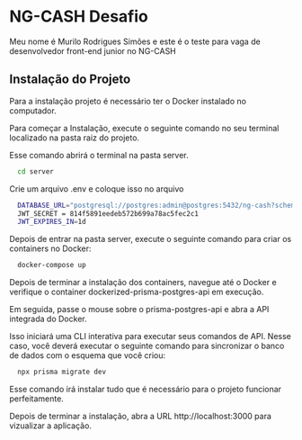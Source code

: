 # NG-CASH Desafio

Meu nome é Murilo Rodrigues Simões e este é o teste para vaga de desenvolvedor front-end junior no NG-CASH

## Instalação do Projeto

Para a instalação projeto é necessário ter o Docker instalado no computador.

Para começar a Instalação, execute o seguinte comando no seu terminal localizado na pasta raiz do projeto.

Esse comando abrirá o terminal na pasta server.

```bash
  cd server
```
Crie um arquivo .env e coloque isso no arquivo

```bash
  DATABASE_URL="postgresql://postgres:admin@postgres:5432/ng-cash?schema=public"
  JWT_SECRET = 814f5891eedeb572b699a78ac5fec2c1
  JWT_EXPIRES_IN=1d
```

Depois de entrar na pasta server, execute o seguinte comando para criar os containers no Docker:

```bash
  docker-compose up
```

Depois de terminar a instalação dos containers, navegue até o Docker e verifique o container dockerized-prisma-postgres-api em execução.

Em seguida, passe o mouse sobre o prisma-postgres-api e abra a API integrada do Docker.

Isso iniciará uma CLI interativa para executar seus comandos de API. Nesse caso, você deverá executar o seguinte comando para sincronizar o banco de dados com o esquema que você criou:

```bash
  npx prisma migrate dev
```

Esse comando irá instalar tudo que é necessário para o projeto funcionar perfeitamente.

Depois de terminar a instalação, abra a URL http://localhost:3000 para vizualizar a aplicação.

